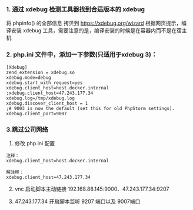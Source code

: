 ### 1. 通过 xdebug 检测工具器找到合适版本的 xdebug
   将 phpinfo() 的全部信息 拷贝到 https://xdebug.org/wizard
   根据网页提示，编译安装 xdebug 工具，需要注意的是，编译安装的时候是在容器内而不是在宿主机
### 2. php.ini 文件中，添加一下参数(只适用于xdebug 3)：
```
[Xdebug]
zend_extension = xdebug.so
xdebug.mode=debug
xdebug.start_with_request=yes
xdebug.client_host=host.docker.internal
;xdebug.client_host=47.243.177.34
xdebug.log=/tmp/xdebug.log
xdebug.discover_client_host = 1
;# 9003 is now the default (set this for old PhpStorm settings).
xdebug.client_port=9007
```

### 3.跳过公司网络
1) 修改 php.ini 配置
```
注释：
xdebug.client_host=host.docker.internal

解注释：
xdebug.client_host=47.243.177.34
```

2) vnc 启动脚本主动链接 192.168.88.145:9000、47.243.177.34:9207

4) 47.243.177.34 开启脚本监听 9207 端口以及 9007端口
